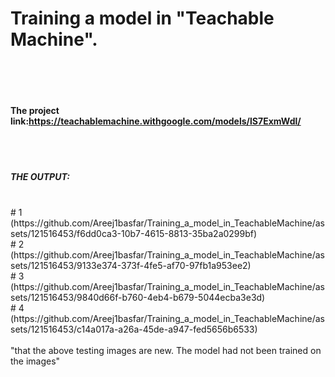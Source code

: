 # Training a model in "Teachable Machine".<br><br><br>
#### The project link:https://teachablemachine.withgoogle.com/models/lS7ExmWdl/
<br><br>
##### THE OUTPUT:
<br>
# 1
<br>
(https://github.com/Areej1basfar/Training_a_model_in_TeachableMachine/assets/121516453/f6dd0ca3-10b7-4615-8813-35ba2a0299bf)
<br>
# 2
<br>
(https://github.com/Areej1basfar/Training_a_model_in_TeachableMachine/assets/121516453/9133e374-373f-4fe5-af70-97fb1a953ee2)
<br>
# 3
<br>
(https://github.com/Areej1basfar/Training_a_model_in_TeachableMachine/assets/121516453/9840d66f-b760-4eb4-b679-5044ecba3e3d)
<br>
# 4
<br>
(https://github.com/Areej1basfar/Training_a_model_in_TeachableMachine/assets/121516453/c14a017a-a26a-45de-a947-fed5656b6533)
<br><br>
"that the above testing images are new. The model had not been trained on the images"
